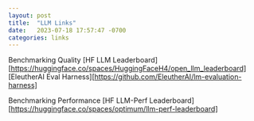 ```yaml
---
layout: post
title:  "LLM Links"
date:   2023-07-18 17:57:47 -0700
categories: links
---
```


Benchmarking Quality
[HF LLM Leaderboard][https://huggingface.co/spaces/HuggingFaceH4/open_llm_leaderboard]
[EleutherAI Eval Harness][https://github.com/EleutherAI/lm-evaluation-harness]

Benchmarking Performance
[HF LLM-Perf Leaderboard][https://huggingface.co/spaces/optimum/llm-perf-leaderboard]

